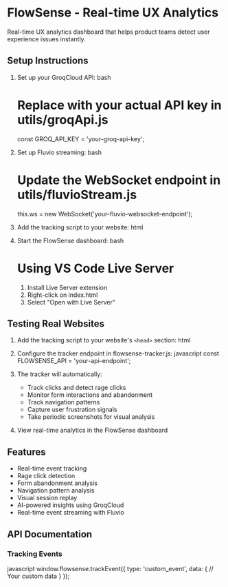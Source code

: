 # FlowSense - Real-time UX Analytics
Real-time UX analytics dashboard that helps product teams detect user experience issues instantly.

## Setup Instructions

1. Set up your GroqCloud API:
   bash
   # Replace with your actual API key in utils/groqApi.js
   const GROQ_API_KEY = 'your-groq-api-key';
   

2. Set up Fluvio streaming:
   bash
   # Update the WebSocket endpoint in utils/fluvioStream.js
   this.ws = new WebSocket('your-fluvio-websocket-endpoint');
   

3. Add the tracking script to your website:
   html
   <script src="path-to/flowsense-tracker.js"></script>
   

4. Start the FlowSense dashboard:
   bash
   # Using VS Code Live Server
   1. Install Live Server extension
   2. Right-click on index.html
   3. Select "Open with Live Server"
   

## Testing Real Websites

1. Add the tracking script to your website's `<head>` section:
   html
   <script src="https://your-cdn/flowsense-tracker.js"></script>
   

2. Configure the tracker endpoint in flowsense-tracker.js:
   javascript
   const FLOWSENSE_API = 'your-api-endpoint';
   

3. The tracker will automatically:
   - Track clicks and detect rage clicks
   - Monitor form interactions and abandonment
   - Track navigation patterns
   - Capture user frustration signals
   - Take periodic screenshots for visual analysis

4. View real-time analytics in the FlowSense dashboard

## Features

- Real-time event tracking
- Rage click detection
- Form abandonment analysis
- Navigation pattern analysis
- Visual session replay
- AI-powered insights using GroqCloud
- Real-time event streaming with Fluvio

## API Documentation

### Tracking Events
javascript
window.flowsense.trackEvent({
    type: 'custom_event',
    data: {
        // Your custom data
    }
});
